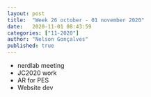 ```yaml
---
layout: post
title:  "Week 26 october - 01 november 2020"
date:   2020-11-01 08:43:59
categories: ["11-2020"]
author: "Nelson Gonçalves"
published: true
---
```


* nerdlab meeting
* JC2020 work
* AR for PES
* Website dev

